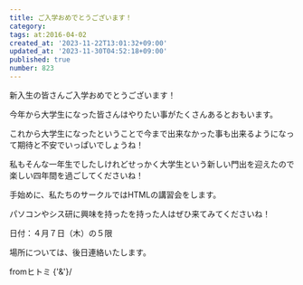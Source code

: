 ```yaml
---
title: ご入学おめでとうございます！
category:
tags: at:2016-04-02
created_at: '2023-11-22T13:01:32+09:00'
updated_at: '2023-11-30T04:52:18+09:00'
published: true
number: 823
---
```


新入生の皆さんご入学おめでとうございます！

今年から大学生になった皆さんはやりたい事がたくさんあるとおもいます。

これから大学生になったということで今まで出来なかった事も出来るようになって期待と不安でいっぱいでしょうね！

私もそんな一年生でしたしけれどせっかく大学生という新しい門出を迎えたので楽しい四年間を過ごしてくださいね！

手始めに、私たちのサークルではHTMLの講習会をします。

パソコンやシス研に興味を持ったを持った人はぜひ来てみてくださいね！

日付：４月７日（木）の５限

場所については、後日連絡いたします。

fromヒトミ \{'&'}/
